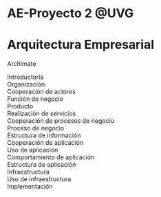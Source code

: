 ﻿# AE-Proyecto 2 @UVG
# Arquitectura Empresarial

Archimate

Introductoria<br />
Organización<br />
Cooperación de actores<br />
Función de negocio<br />
Producto<br />
Realización de servicios<br />
Cooperación de procesos de negocio<br />
Proceso de negocio<br />
Estructura de información<br />
Cooperación de aplicación<br />
Uso de aplicación<br />
Comportamiento de aplicación<br />
Estructura de aplicación<br />
Infraestructura<br />
Uso de infraestructura<br />
Implementación<br />
